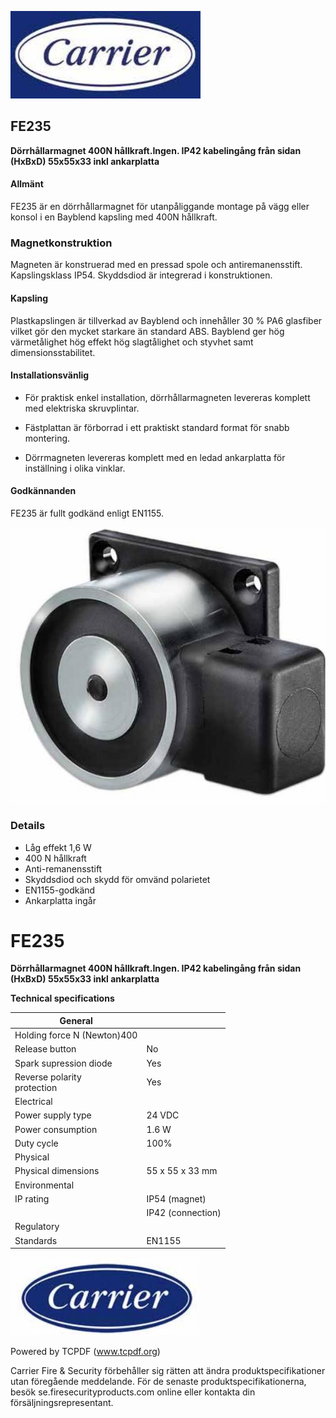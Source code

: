 ![](_page_0_Picture_0.jpeg)

## FE235

**Dörrhållarmagnet 400N hållkraft.Ingen. IP42 kabelingång från sidan (HxBxD) 55x55x33 inkl ankarplatta**

#### **Allmänt**

FE235 är en dörrhållarmagnet för utanpåliggande montage på vägg eller konsol i en Bayblend kapsling med 400N hållkraft.

### **Magnetkonstruktion**

Magneten är konstruerad med en pressad spole och antiremanensstift. Kapslingsklass IP54. Skyddsdiod är integrerad i konstruktionen.

#### **Kapsling**

Plastkapslingen är tillverkad av Bayblend och innehåller 30 % PA6 glasfiber vilket gör den mycket starkare än standard ABS. Bayblend ger hög värmetålighet hög effekt hög slagtålighet och styvhet samt dimensionsstabilitet.

#### **Installationsvänlig**

- För praktisk enkel installation, dörrhållarmagneten levereras komplett med elektriska skruvplintar.

- Fästplattan är förborrad i ett praktiskt standard format för snabb montering.
- Dörrmagneten levereras komplett med en ledad ankarplatta för inställning i olika vinklar.

#### **Godkännanden**

FE235 är fullt godkänd enligt EN1155.

![](_page_0_Picture_15.jpeg)

### **Details**

- Låg effekt 1,6 W
- 400 N hållkraft
- Anti-remanensstift
- Skyddsdiod och skydd för omvänd polarietet
- EN1155-godkänd
- Ankarplatta ingår

# FE235

**Dörrhållarmagnet 400N hållkraft.Ingen. IP42 kabelingång från sidan (HxBxD) 55x55x33 inkl ankarplatta**

**Technical specifications**

| General                        |                   |
|--------------------------------|-------------------|
| Holding force N (Newton)400    |                   |
| Release button                 | No                |
| Spark supression diode         | Yes               |
| Reverse polarity<br>protection | Yes               |
| Electrical                     |                   |
| Power supply type              | 24 VDC            |
| Power consumption              | 1.6 W             |
| Duty cycle                     | 100%              |
| Physical                       |                   |
| Physical dimensions            | 55 x 55 x 33 mm   |
| Environmental                  |                   |
| IP rating                      | IP54 (magnet)     |
|                                | IP42 (connection) |
| Regulatory                     |                   |
| Standards                      | EN1155            |

![](_page_1_Picture_4.jpeg)

Powered by TCPDF (www.tcpdf.org)

Carrier Fire & Security förbehåller sig rätten att ändra produktspecifikationer utan föregående meddelande. För de senaste produktspecifikationerna, besök se.firesecurityproducts.com online eller kontakta din försäljningsrepresentant.